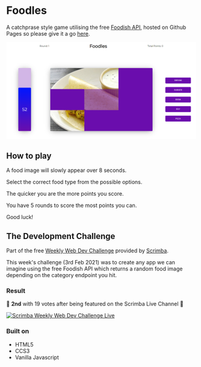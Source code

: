 # Foodles

A catchprase style game utilising the free [Foodish API](https://foodish-api.herokuapp.com/), hosted on Github Pages so please give it a go [here](https://sebbains.github.io/Foodles/).

![screenshot](/screenshot.png)

## How to play

A food image will slowly appear over 8 seconds.

Select the correct food type from the possible options.

The quicker you are the more points you score.

You have 5 rounds to score the most points you can.

Good luck!

## The Development Challenge

Part of the free [Weekly Web Dev Challenge](https://twitter.com/hashtag/WeeklyWebDevChallenge) provided by [Scrimba](https://scrimba.com/).

This week's challenge (3rd Feb 2021) was to create any app we can imagine using the free Foodish API which returns a random food image depending on the category endpoint you hit.

### Result

:tada: **2nd** with 19 votes after being featured on the Scrimba Live Channel :tada:

[![Scrimba Weekly Web Dev Challenge Live](http://img.youtube.com/vi/_KdwmOw3TMc/0.jpg)](https://www.youtube.com/watch?v=_KdwmOw3TMc)

### Built on

- HTML5
- CCS3
- Vanilla Javascript
